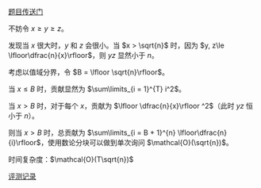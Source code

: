 [题目传送门](https://www.luogu.com.cn/problem/AT_arc160_b)

不妨令 $x\ge y\ge z$。

发现当 $x$ 很大时，$y$ 和 $z$ 会很小。当 $x > \sqrt{n}$ 时，因为 $y, z\le \lfloor\dfrac{n}{x}\rfloor$，则 $yz$ 显然小于 $n$。

考虑以值域分界，令 $B = \lfloor \sqrt{n}\rfloor$。

当 $x\le B$ 时，贡献显然为 $\sum\limits_{i = 1}^{T} i^2$。

当 $x > B$ 时，对于每个 $x$，贡献为 $\lfloor \dfrac{n}{x}\rfloor ^2$（此时 $yz$ 恒小于 $n$）。

则当 $x > B$ 时，总贡献为 $\sum\limits_{i = B + 1}^{n} \lfloor\dfrac{n}{i}\rfloor$，使用数论分块可以做到单次询问 $\mathcal{O}(\sqrt{n})$。

时间复杂度：$\mathcal{O}(T\sqrt{n})$

[评测记录](https://atcoder.jp/contests/arc160/submissions/41691738)